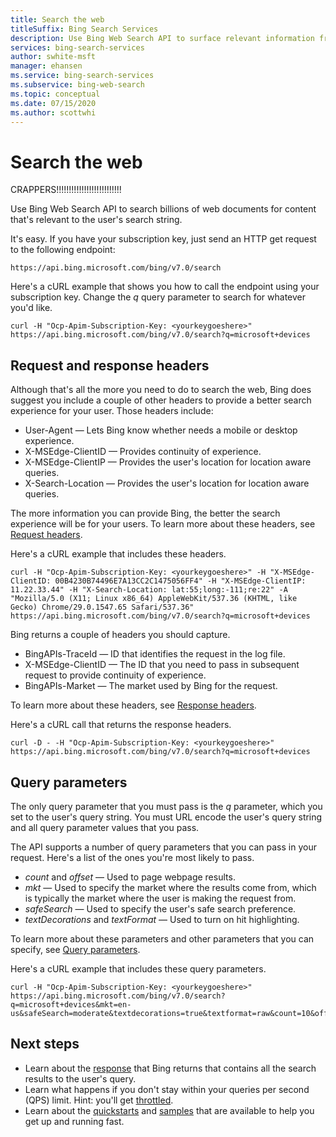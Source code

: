 ```yaml
---
title: Search the web
titleSuffix: Bing Search Services
description: Use Bing Web Search API to surface relevant information from billions of web documents.
services: bing-search-services
author: swhite-msft
manager: ehansen
ms.service: bing-search-services
ms.subservice: bing-web-search
ms.topic: conceptual
ms.date: 07/15/2020
ms.author: scottwhi
---
```


# Search the web

CRAPPERS!!!!!!!!!!!!!!!!!!!!!!!!!!

Use Bing Web Search API to search billions of web documents for content that's relevant to the user's search string.

It's easy. If you have your subscription key, just send an HTTP get request to the following endpoint:

```
https://api.bing.microsoft.com/bing/v7.0/search
```

Here's a cURL example that shows you how to call the endpoint using your subscription key. Change the *q* query parameter to search for whatever you'd like.

```curl
curl -H "Ocp-Apim-Subscription-Key: <yourkeygoeshere>" https://api.bing.microsoft.com/bing/v7.0/search?q=microsoft+devices
```

## Request and response headers

Although that's all the more you need to do to search the web, Bing does suggest you include a couple of other headers to provide a better search experience for your user. Those headers include:

- User-Agent &mdash; Lets Bing know whether needs a mobile or desktop experience.
- X-MSEdge-ClientID &mdash; Provides continuity of experience.
- X-MSEdge-ClientIP &mdash; Provides the user's location for location aware queries.
- X-Search-Location &mdash; Provides the user's location for location aware queries.

The more information you can provide Bing, the better the search experience will be for your users. To learn more about these headers, see [Request headers](reference/headers.md#request-headers).

Here's a cURL example that includes these headers.

```curl
curl -H "Ocp-Apim-Subscription-Key: <yourkeygoeshere>" -H "X-MSEdge-ClientID: 00B4230B74496E7A13CC2C1475056FF4" -H "X-MSEdge-ClientIP: 11.22.33.44" -H "X-Search-Location: lat:55;long:-111;re:22" -A "Mozilla/5.0 (X11; Linux x86_64) AppleWebKit/537.36 (KHTML, like Gecko) Chrome/29.0.1547.65 Safari/537.36" https://api.bing.microsoft.com/bing/v7.0/search?q=microsoft+devices
```

Bing returns a couple of headers you should capture. 

- BingAPIs-TraceId &mdash; ID that identifies the request in the log file.
- X-MSEdge-ClientID &mdash; The ID that you need to pass in subsequent request to provide continuity of experience.
- BingAPIs-Market &mdash; The market used by Bing for the request.

To learn more about these headers, see [Response headers](reference/headers.md#response-headers).

Here's a cURL call that returns the response headers.

```curl
curl -D - -H "Ocp-Apim-Subscription-Key: <yourkeygoeshere>" https://api.bing.microsoft.com/bing/v7.0/search?q=microsoft+devices
```

## Query parameters

The only query parameter that you must pass is the *q* parameter, which you set to the user's query string. You must URL encode the user's query string and all query parameter values that you pass.

The API supports a number of query parameters that you can pass in your request. Here's a list of the ones you're most likely to pass.

- *count* and *offset* &mdash; Used to page webpage results.
- *mkt* &mdash; Used to specify the market where the results come from, which is typically the market where the user is making the request from.
- *safeSearch* &mdash; Used to specify the user's safe search preference.
- *textDecorations* and *textFormat* &mdash; Used to turn on hit highlighting.

To learn more about these parameters and other parameters that you can specify, see [Query parameters](reference/query-parameters.md).

Here's a cURL example that includes these query parameters.

```curl
curl -H "Ocp-Apim-Subscription-Key: <yourkeygoeshere>" https://api.bing.microsoft.com/bing/v7.0/search?q=microsoft+devices&mkt=en-us&safeSearch=moderate&textdecorations=true&textformat=raw&count=10&offset=0
```

## Next steps

- Learn about the [response](search-responses.md) that Bing returns that contains all the search results to the user's query.
- Learn what happens if you don't stay within your queries per second (QPS) limit. Hint: you'll get [throttled](throttling-requests.md).
- Learn about the [quickstarts](quickstarts.md) and [samples](samples.md) that are available to help you get up and running fast.
